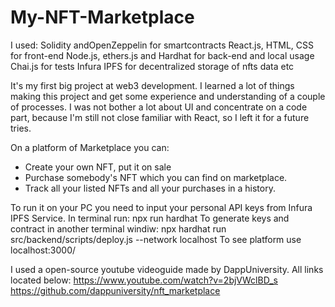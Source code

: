 # My-NFT-Marketplace

I used:
Solidity andOpenZeppelin for smartcontracts
React.js, HTML, CSS for front-end
Node.js, ethers.js and Hardhat for back-end and local usage
Chai.js for tests
Infura IPFS for decentralized storage of nfts data
etc

It's my first big project at web3 development. 
I learned a lot of things making this project and get some experience and understanding of a couple of processes.
I was not bother a lot about UI and concentrate on a code part, because I'm still not close familiar with React, so I left it for a future tries.

On a platform of Marketplace you can:
- Create your own NFT, put it on sale 
- Purchase somebody's NFT which you can find on marketplace. 
- Track all your listed NFTs and all your purchases in a history. 


To run it on your PC you need to input your personal API keys from Infura IPFS Service.
In terminal run: npx run hardhat
To generate keys and contract in another terminal windiw: npx hardhat run src/backend/scripts/deploy.js --network localhost
To see platform use localhost:3000/ 


I used a open-source youtube videoguide made by DappUniversity. 
All links located below:
https://www.youtube.com/watch?v=2bjVWclBD_s
https://github.com/dappuniversity/nft_marketplace

